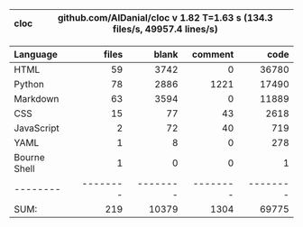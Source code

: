 cloc|github.com/AlDanial/cloc v 1.82  T=1.63 s (134.3 files/s, 49957.4 lines/s)
--- | ---

Language|files|blank|comment|code
:-------|-------:|-------:|-------:|-------:
HTML|59|3742|0|36780
Python|78|2886|1221|17490
Markdown|63|3594|0|11889
CSS|15|77|43|2618
JavaScript|2|72|40|719
YAML|1|8|0|278
Bourne Shell|1|0|0|1
--------|--------|--------|--------|--------
SUM:|219|10379|1304|69775

